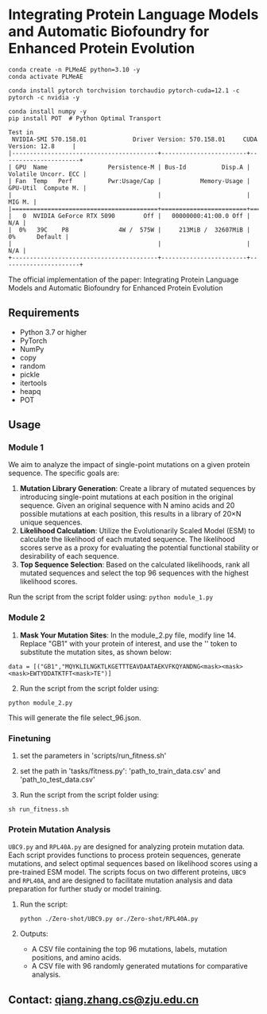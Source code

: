 # Integrating Protein Language Models and Automatic Biofoundry for Enhanced Protein Evolution

```
conda create -n PLMeAE python=3.10 -y
conda activate PLMeAE

conda install pytorch torchvision torchaudio pytorch-cuda=12.1 -c pytorch -c nvidia -y

conda install numpy -y
pip install POT  # Python Optimal Transport 
```

```
Test in 
 NVIDIA-SMI 570.158.01             Driver Version: 570.158.01     CUDA Version: 12.8     |
|-----------------------------------------+------------------------+----------------------+
| GPU  Name                 Persistence-M | Bus-Id          Disp.A | Volatile Uncorr. ECC |
| Fan  Temp   Perf          Pwr:Usage/Cap |           Memory-Usage | GPU-Util  Compute M. |
|                                         |                        |               MIG M. |
|=========================================+========================+======================|
|   0  NVIDIA GeForce RTX 5090        Off |   00000000:41:00.0 Off |                  N/A |
|  0%   39C    P8              4W /  575W |     213MiB /  32607MiB |      0%      Default |
|                                         |                        |                  N/A |
+-----------------------------------------+------------------------+----------------------+
```

The official implementation of the paper: Integrating Protein Language Models and Automatic Biofoundry for Enhanced Protein Evolution 


## Requirements

- Python 3.7 or higher
- PyTorch
- NumPy
- copy
- random
- pickle
- itertools
- heapq
- POT


## Usage

### Module 1

We aim to analyze the impact of single-point mutations on a given protein sequence. The specific goals are:

1. **Mutation Library Generation**: Create a library of mutated sequences by introducing single-point mutations at each position in the original sequence. Given an original sequence with N amino acids and 20 possible mutations at each position, this results in a library of 20×N unique sequences.
2. **Likelihood Calculation**: Utilize the Evolutionarily Scaled Model (ESM) to calculate the likelihood of each mutated sequence. The likelihood scores serve as a proxy for evaluating the potential functional stability or desirability of each sequence.
3. **Top Sequence Selection**: Based on the calculated likelihoods, rank all mutated sequences and select the top 96 sequences with the highest likelihood scores.

Run the script from the script folder using: `python module_1.py`


### Module 2
1. **Mask Your Mutation Sites**: In the module_2.py file, modify line 14. Replace "GB1" with your protein of interest, and use the '<mask>' token to substitute the mutation sites, as shown below:
```
data = [("GB1","MQYKLILNGKTLKGETTTEAVDAATAEKVFKQYANDNG<mask><mask><mask>EWTYDDATKTFT<mask>TE")]
```
2. Run the script from the script folder using:
```
python module_2.py
```
This will generate the file select_96.json.


### Finetuning

1. set the parameters in 'scripts/run_fitness.sh'

2. set the path in 'tasks/fitness.py': 'path_to_train_data.csv' and 'path_to_test_data.csv'

3. Run the script from the script folder using:
```
sh run_fitness.sh
```

### Protein Mutation Analysis

`UBC9.py` and `RPL40A.py` are designed for analyzing protein mutation data. Each script provides functions to process protein sequences, generate mutations, and select optimal sequences based on likelihood scores using a pre-trained ESM model. The scripts focus on two different proteins, `UBC9` and `RPL40A`, and are designed to facilitate mutation analysis and data preparation for further study or model training.

1. Run the script:

   ```
   python ./Zero-shot/UBC9.py or./Zero-shot/RPL40A.py
   ```

2. Outputs:

   - A CSV file containing the top 96 mutations, labels, mutation positions, and amino acids.
   - A CSV file with 96 randomly generated mutations for comparative analysis.

## Contact: qiang.zhang.cs@zju.edu.cn

